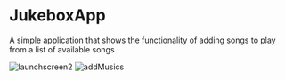 # JukeboxApp

A simple application that shows the functionality of adding songs to play from a list of available songs

![launchscreen2](https://github.com/fscyuri/JukeboxApp/assets/59893054/7133f085-6f13-43c0-b3be-1488a66989ba)
![addMusics](https://github.com/fscyuri/JukeboxApp/assets/59893054/318d4e77-bc47-4724-a551-1a8ed7677922)

